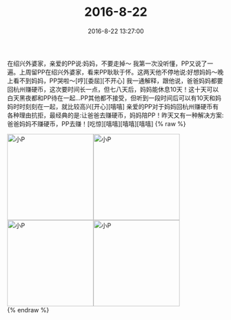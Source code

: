 ﻿---
title: "2016-8-22"
date: 2016-8-22 13:27:00
tags:
categories: 妈妈
---
在绍兴外婆家，亲爱的PP说:妈妈，不要走掉～
我第一次没听懂，PP又说了一遍。上周留PP在绍兴外婆家，看来PP耿耿于怀。这两天他不停地说:好想妈妈～晚上看不到妈妈，PP哭啦～[哼][委屈][不开心]
我一通解释，跟他说，爸爸妈妈都要回杭州赚硬币，这次要时间长一点，但七八天后，妈妈能休息10天！这十天可以白天黑夜都和PP待在一起...PP其他都不接受，但听到一段时间后可以有10天和妈妈时时刻刻在一起，就比较高兴[开心][嘻嘻] 
亲爱的PP对于妈妈回杭州赚硬币有各种理由抗拒，最经典的是:让爸爸去赚硬币，妈妈陪PP！昨天又有一种解决方案:爸爸妈妈不赚硬币，PP去赚！[吃惊][嘻嘻][嘻嘻][嘻嘻]
{% raw %}
<div style="width:500 px">
<div style="float:left; width:100 px"><img src="/images/微信图片_20171012150240.jpg" width="200" alt="小P"></div>
<div style="float:left; width:100 px"><img src="/images/微信图片_20171012150249.jpg" width="200" alt="小P"></div>
<div style="float:left; width:100 px"><img src="/images/微信图片_20171012150256.jpg" width="200" alt="小P"></div>
<div style="float:left; width:100 px"><img src="/images/微信图片_20171012150303.jpg" width="200" alt="小P"></div>
<div style="clear:both"></div>
</div>
{% endraw %}